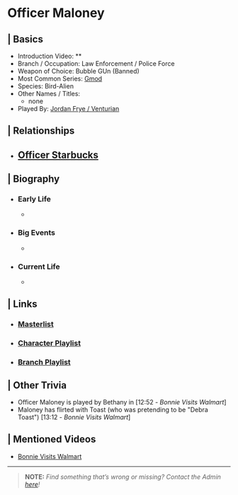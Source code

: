 # Officer Maloney  


## | Basics  
- Introduction Video: **  
- Branch / Occupation: Law Enforcement / Police Force  
- Weapon of Choice: Bubble GUn \(Banned)  
- Most Common Series: [Gmod](6.Series/Gmod.html)  
- Species: Bird-Alien  
- Other Names / Titles:   
  - none  
- Played By: [Jordan Frye / Venturian](3.Siblings/3.1.Jordan-Frye-Venturian.html)  


## | Relationships  
- [**Officer Starbucks**]()
  - 

## | Biography  
- ### Early Life  
  -   
- ### Big Events  
  -   
- ### Current Life  
  -   

 
## | Links  
- ### [Masterlist]()  
- ### [Character Playlist]()  
- ### [Branch Playlist]()  


## | Other Trivia  
- Officer Maloney is played by Bethany in \[12:52 - *Bonnie Visits Walmart*]
- Maloney has flirted with Toast \(who was pretending to be "Debra Toast") \[13:12 - *Bonnie Visits Walmart*]

## | Mentioned Videos
- [Bonnie Visits Walmart](https://youtu.be/CDd5-Sow97g)

----

> **NOTE:** *Find something that’s wrong or missing? Contact the Admin [here](./chapter_2.md)!*